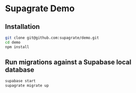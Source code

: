 # Supagrate Demo

## Installation

```bash
git clone git@github.com:supagrate/demo.git
cd demo
npm install
```

## Run migrations against a Supabase local database

```bash
supabase start
supagrate migrate up
```
